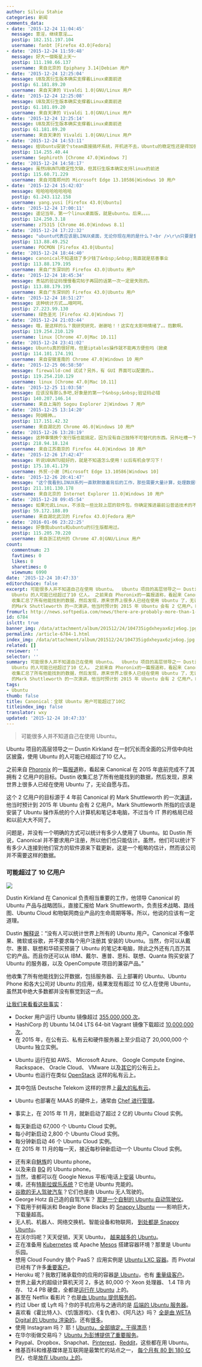 ```yaml
---
author: Silviu Stahie
categories: 新闻
comments_data:
- date: '2015-12-24 11:04:45'
  message: 意淫，继续意淫……
  postip: 182.151.197.104
  username: fanbt [Firefox 43.0|Fedora]
- date: '2015-12-24 11:59:48'
  message: 好大一個衛星上天～
  postip: 111.198.66.137
  username: 来自北京的 Epiphany 3.14|Debian 用户
- date: '2015-12-24 12:25:04'
  message: UB及其衍生版本确实支撑着Linux桌面前进
  postip: 61.181.89.20
  username: 来自天津的 Vivaldi 1.0|GNU/Linux 用户
- date: '2015-12-24 12:25:08'
  message: UB及其衍生版本确实支撑着Linux桌面前进
  postip: 61.181.89.20
  username: 来自天津的 Vivaldi 1.0|GNU/Linux 用户
- date: '2015-12-24 12:25:14'
  message: UB及其衍生版本确实支撑着Linux桌面前进
  postip: 61.181.89.20
  username: 来自天津的 Vivaldi 1.0|GNU/Linux 用户
- date: '2015-12-24 14:53:11'
  message: 给Ubuntu安装个steam直接搞坏系统，开机进不去，Ubuntu的稳定性还是得加强啊。
  postip: 114.255.40.44
  username: Sephiroth [Chrome 47.0|Windows 7]
- date: '2015-12-24 14:58:17'
  message: 虽然UBUNTU稳定性欠缺，但其衍生版本确实支持linux的前进
  postip: 115.60.71.229
  username: 来自河南郑州的 Microsoft Edge 13.10586|Windows 10 用户
- date: '2015-12-24 15:42:03'
  message: 哈哈哈哈哈哈哈哈
  postip: 61.243.112.158
  username: yang.yusi [Firefox 43.0|Ubuntu]
- date: '2015-12-24 17:00:11'
  message: 遥记当年，第一个linux桌面版，就是ubuntu。后来。。。。
  postip: 124.250.3.18
  username: z75315 [Chrome 46.0|Windows 8.1]
- date: '2015-12-24 17:22:32'
  message: "ubuntu代表应该是LINUX桌面，无论你现在用的是什么？<br />\r\n只要是曾经用过UBUNTU一个月～"
  postip: 113.88.49.252
  username: POCMON [Firefox 43.0|Ubuntu]
- date: '2015-12-24 18:44:40'
  message: canonical不知道烧了多少钱了&nbsp;&nbsp;简直就是慈善事业
  postip: 113.88.179.195
  username: 来自广东深圳的 Firefox 43.0|Ubuntu 用户
- date: '2015-12-24 18:45:34'
  message: 贵站的验证码慢慢看完帖子再回的话第一次一定是失败的。
  postip: 113.88.179.195
  username: 来自广东深圳的 Firefox 43.0|Ubuntu 用户
- date: '2015-12-24 18:51:27'
  message: 这种统计方式……哦呵呵。
  postip: 27.223.99.130
  username: 绿色圣光 [Firefox 42.0|Windows 7]
- date: '2015-12-24 21:03:44'
  message: 哦，是这样的么？我研究研究，谢谢哈！！这实在太影响情绪了。。抱歉啊。
  postip: 119.254.210.129
  username: linux [Chrome 47.0|Mac 10.11]
- date: '2015-12-24 23:41:02'
  message: Ubuntu真的很好用，但是iptables操作就不能再方便些吗（掀桌
  postip: 114.101.174.191
  username: 来自安徽淮南的 Chrome 47.0|Windows 10 用户
- date: '2015-12-25 06:58:50'
  message: firewalld-cmd 试试？另外，有 GUI 界面可以配置的。。
  postip: 119.254.210.129
  username: linux [Chrome 47.0|Mac 10.11]
- date: '2015-12-25 11:03:58'
  message: 应该没有那么多吧,好象是的第一个&nbsp;&nbsp;验证码必错
  postip: 140.207.146.14
  username: 来自上海的 Sogou Explorer 2|Windows 7 用户
- date: '2015-12-25 13:14:20'
  message: 阿Q精神。。
  postip: 117.151.42.32
  username: 来自湖北的 Chrome 46.0|Windows 10 用户
- date: '2015-12-26 13:28:19'
  message: 这种事情换个发行版也能搞定，因为没有自己独特不可替代的东西。另外吐槽一下 第一个验证码真的有问题...
  postip: 218.94.18.124
  username: 来自江苏南京的 Firefox 44.0|Windows 10 用户
- date: '2015-12-26 17:42:47'
  message: 听说UBUNTU挺好的，就是不知道怎么使用！以后有机会学习下！
  postip: 175.10.41.179
  username: 外贸-小谢 [Microsoft Edge 13.10586|Windows 10]
- date: '2015-12-26 20:41:47'
  message: "这个我看到LINUX系列一直默默做着背后的工作，那些需要大量计算，处理数据等工作，我喜欢Ubuntu,但是桌面使用上还是体验不好<br />\r\n其实我觉的做好自己的工作就是最好的，Ubuntu有些入魔了"
  postip: 211.101.130.178
  username: 来自北京的 Internet Explorer 11.0|Windows 10 用户
- date: '2015-12-28 09:45:54'
  message: 如果光说Linux，不涉及一些比较上层的软件包，你确定推进最前沿普适技术的不是Redhat和Fedora吗？
  postip: 59.172.188.89
  username: 来自湖北武汉的 Firefox 43.0|Fedora 用户
- date: '2016-01-06 23:22:25'
  message: 好像我ubuntu和ubuntu的衍生版都用过。
  postip: 115.205.70.220
  username: 来自浙江杭州的 Chrome 47.0|GNU/Linux 用户
count:
  commentnum: 23
  favtimes: 0
  likes: 0
  sharetimes: 0
  viewnum: 6990
date: '2015-12-24 10:47:33'
editorchoice: false
excerpt: 可能很多人并不知道自己在使用 Ubuntu。  Ubuntu 项目的高层领导之一 Dustin Kirkland 在一封冗长而全面的公开信中向社区披露，使用
  Ubuntu 的人可能已经超过了10 亿人。 之前来自 Phoronix的一篇报道称，看起来 Canonical 在 2015 年底前完成不了其拥有 2 亿用户的目标。Dustin
  收集汇总了所有他能找到的数据，然后发现，原来世界上很多人已经在使用 Ubuntu 了，无论自愿与否。 这个 2 亿用户的目标源于 4 年前 Canonical
  的Mark Shuttleworth 的一次演讲，他当时预计到 2015 年 Ubuntu 会有 2 亿用户。Mark Shuttleworth 所指的应该是安
fromurl: http://news.softpedia.com/news/there-are-probably-more-than-1-billion-ubuntu-users-canonical-lead-explains-498035.shtml
id: 6784
islctt: true
banner_img: /data/attachment/album/201512/24/104735igdxheyax6zjx6og.jpg
permalink: /article-6784-1.html
index_img: /data/attachment/album/201512/24/104735igdxheyax6zjx6og.jpg.thumb.jpg
related: []
reviewer: ''
selector: ''
summary: 可能很多人并不知道自己在使用 Ubuntu。  Ubuntu 项目的高层领导之一 Dustin Kirkland 在一封冗长而全面的公开信中向社区披露，使用
  Ubuntu 的人可能已经超过了10 亿人。 之前来自 Phoronix的一篇报道称，看起来 Canonical 在 2015 年底前完成不了其拥有 2 亿用户的目标。Dustin
  收集汇总了所有他能找到的数据，然后发现，原来世界上很多人已经在使用 Ubuntu 了，无论自愿与否。 这个 2 亿用户的目标源于 4 年前 Canonical
  的Mark Shuttleworth 的一次演讲，他当时预计到 2015 年 Ubuntu 会有 2 亿用户。Mark Shuttleworth 所指的应该是安
tags:
- Ubuntu
thumb: false
title: Canonical：全球 Ubuntu 用户可能超过了10亿
titleindex_img: false
translator: wxy
updated: '2015-12-24 10:47:33'
---
```



> 
> 可能很多人并不知道自己在使用 Ubuntu。
> 
> 
> 


Ubuntu 项目的高层领导之一 Dustin Kirkland 在一封冗长而全面的公开信中向社区披露，使用 Ubuntu 的人可能已经超过了10 亿人。


之前来自 [Phoronix](https://www.phoronix.com/scan.php?page=news_item&px=Ubuntu-No-200-Million-Users) 的一篇[报道](/article-6773-1.html)称，看起来 Canonical 在 2015 年底前完成不了其拥有 2 亿用户的目标。Dustin 收集汇总了所有他能找到的数据，然后发现，原来世界上很多人已经在使用 Ubuntu 了，无论自愿与否。


这个 2 亿用户的目标源于 4 年前 Canonical 的 Mark Shuttleworth 的一次[演讲](http://www.phoronix.com/scan.php?page=news_item&px=2015-200-Million-Goal-Retro)，他当时预计到 2015 年 Ubuntu 会有 2 亿用户。Mark Shuttleworth 所指的应该是安装了 Ubuntu 操作系统的个人计算机和笔记本电脑，不过当今 IT 界的格局已经和以前大大不同了。


问题是，并没有一个明确的方式可以统计有多少人使用了 Ubuntu。如 Dustin 所说，Canonical 并不要求用户注册，所以他们也只能估计。虽然，他们可以统计下有多少人连接到他们官方的软件源来下载更新，这是一个粗略的估计，然而该公司并不需要这样的数据。


### 可能超过了 10 亿用户


![](/data/attachment/album/201512/24/104735igdxheyax6zjx6og.jpg)


Dustin Kirkland 在 Canonical 负责相当重要的工作，他领导 Canonical 的 Ubuntu 产品与战略团队，直接汇报给 Mark Shuttleworth，负责技术战略、路线图、Ubuntu Cloud 和物联网商业产品的生命周期等等。所以，他说的应该有一定道理。


Dustin [解释说](http://blog.dustinkirkland.com/2015/12/more-people-use-ubuntu-than-anyone.html)：“没有人可以统计世界上所有的 Ubuntu 用户。Canonical 不像苹果、微软或谷歌，并不要求每个用户注册其 安装的 Ubuntu。当然，你可以从戴尔、惠普、联想和华硕买预装了 Ubuntu 的笔记本电脑，除此之外还有几百万其它的产品。而且你还可以从 IBM、戴尔、惠普、思科、联想、Quanta 购买安装了 Ubuntu 的服务器，以及 OpenCompute 项目的兼容产品。”


他收集了所有他能找到公开数据，包括服务器、云上部署的 Ubuntu、Ubuntu Phone 和各大公司对 Ubuntu 的应用，结果发现有超过 10 亿人在使用 Ubuntu，虽然其中绝大多数都并没有察觉到这一点。


[让我们来看看这些事实](http://blog.dustinkirkland.com/2015/12/more-people-use-ubuntu-than-anyone.html)：


* Docker 用户运行 Ubuntu 镜像超过 [355,000,000 次](https://hub.docker.com/search/?q=ubuntu&page=1&isAutomated=0&isOfficial=0&starCount=0&pullCount=0)。
* HashiCorp 的 Ubuntu 14.04 LTS 64-bit Vagrant 镜像下载超过 [10,000,000 次](https://atlas.hashicorp.com/boxes/search?utm_source=vagrantcloud.com&vagrantcloud=1)。
* 在 2015 年，在公有云、私有云和硬件服务器上至少启动了 20,000,000 个 Ubuntu 独立实例。
+ Ubuntu 运行在如 AWS、 Microsoft Azure、 Google Compute Engine、 Rackspace、 Oracle Cloud、 VMware 以及[其它](http://partners.ubuntu.com/programmes/public-cloud)的公有云上。
+ Ubuntu 也运行在类似 [OpenStack](https://insights.ubuntu.com/2015/10/28/news-from-the-summit-ubuntu-extends-lead-in-openstack/) 这样的私有云上。
- 其中包括 Deutsche Telekom 这样的世界上[最大的私有云](https://www.openstack.org/assets/survey/Public-User-Survey-Report.pdf)。

+ Ubuntu 也部署在 MAAS 的硬件上，通常由 [Chef 进行管理](https://insights.ubuntu.com/2015/04/14/chef-an-automation-story-with-a-bare-metal-soundtrack/)。

* 事实上，在 2015 年 11 月，就新启动了超过 2 亿的 Ubuntu Cloud 实例。
+ 每天新启动 67,000 个 Ubuntu Cloud 实例。
+ 每小时新启动 2,800 个 Ubuntu Cloud 实例。
+ 每分钟新启动 46 个 Ubuntu Cloud 实例。
+ 在 2015 年 11 月的每一天，接近每秒钟新启动一个 Ubuntu Cloud 实例。

* 还有来自[魅族](http://www.meizu.com/en/ubuntu/features.html)的 Ubuntu phone。
* 以及来自 [BQ](https://store.bq.com/en/ubuntu-edition-e5/) 的 Ubuntu phone。
* 当然，谁都可以在 Google Nexus 平板/电话上[安装](https://wiki.ubuntu.com/Touch/Install) Ubuntu。
* 噢，还有[特斯拉娱乐系统](http://www.autoblog.com/2014/04/12/tesla-model-s-owners-hack-their-cars-find-ubuntu/)？它也是 Ubuntu 充能的。
* [谷歌的无人驾驶汽车](https://www.linux.com/news/embedded-mobile/mobile-linux/737295-linux-leads-self-driving-car-movement)？它们也是由 Ubuntu 无人驾驶的。
* George Hotz 自己造的自驾汽车？ [那是一个自制的 Ubuntu 自动驾驶仪](http://www.bloomberg.com/features/2015-george-hotz-self-driving-car/)。
* 下载用于树莓派和 Beagle Bone Blacks 的 [Snappy Ubuntu](https://developer.ubuntu.com/en/snappy/start/raspberry-pi-2/) ——影响巨大，下载量超高。
* 无人机、机器人、网络交换机、智能设备和物联网， [到处都是 Snappy Ubuntu](http://www.ubuntu.com/internet-of-things)。
* 在沃尔玛呢？天天促销，天天 Ubuntu， [越来越多的 Ubuntu](http://www.zdnet.com/article/walmart-relies-on-openstack/)。
* 正在准备用 [Kubernetes](https://github.com/kubernetes/kubernetes/blob/master/docs/getting-started-guides/ubuntu.md) 或 Apache [Mesos](http://mesos.apache.org/gettingstarted/) 搭建容器环境？那里是 Ubuntu 乐园。
* 想用 Cloud Foundry 搞个 PaaS？ 应用实例是 [Ubuntu LXC 容器](https://bosh.cloudfoundry.org/docs/stemcell.html)。而 Pivotal 已经有了许多[重要客户](http://pivotal.io/customers)。
* Heroku 呢？我敢打赌承载你的应用的容器[是 Ubuntu](https://devcenter.heroku.com/articles/stack)，也有 [重量级客户](https://www.heroku.com/customers)。
* 世界上最大的超级计算机天河 2，多达 80,000 个 Xeon 处理器、 1.4 TB 内存、 12.4 PB 硬盘，全都是[运行在 Ubuntu](https://www.linux.com/news/enterprise/high-performance/147-high-performance/840542-tianhe-2-most-powerful-supercomputer-in-the-world-runs-ubuntu) 上的。
* 甚至在 Netflix 看影片？也是[由 Ubuntu 提供服务的](https://insights.ubuntu.com/2015/08/11/how-netflix-tunes-ubuntu-on-ec2/)。
* 约过 Uber 或 Lyft 吗？你的手机应用与之通讯的是 [后端的 Ubuntu 服务器](https://careers-uber.icims.com/jobs/16178/production-engineer---infrastructure/job)。
* 喜欢看《霍比特人》、《饥饿游戏》、《复仇者》、《阿凡达》吗？ [全是由 WETA Digital 的 Ubuntu 渲染的](http://blog.dustinkirkland.com/2010/01/39000-core-ubuntu-cluster-renders.html)。还有[很多](https://www.wetafx.co.nz/features)。
* 使用 Instagram 吗？ 耶！[Ubuntu，全部搞定，干得漂亮](http://instagram-engineering.tumblr.com/post/13649370142/what-powers-instagram-hundreds-of-instances)！
* 在华尔街做交易吗？ [Ubuntu 为彭博提供了重要服务](http://www.canonical.com/services)。
* Paypal、Dropbox、Snapchat、[Pinterest](https://engineering.pinterest.com/blog/building-pinterest-cloud)、[Reddit](http://www.redditblog.com/2012/01/january-2012-state-of-servers.html)，这些都在用 Ubuntu。
* 维基百科和维基媒体是互联网是最繁忙的站点之一， [每个月有 80 到 180 亿 PV](https://stats.wikimedia.org/EN/TablesPageViewsMonthly.htm)，也是[放在 Ubuntu 上的](https://meta.wikimedia.org/wiki/Wikimedia_servers)。